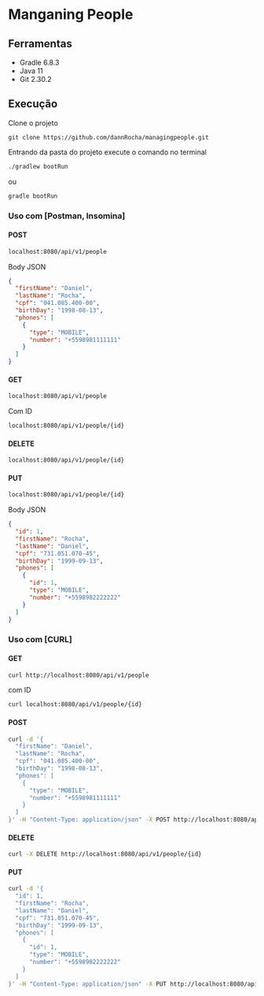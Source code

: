 # Manganing People

## Ferramentas
 - Gradle 6.8.3
 - Java 11
 - Git 2.30.2

## Execução
Clone o projeto
```
git clone https://github.com/dannRocha/managingpeople.git
```
Entrando da pasta do projeto execute o comando no terminal

```sh
./gradlew bootRun
```
ou

```sh
gradle bootRun
```
### Uso com [Postman, Insomina]

#### POST
```sh
localhost:8080/api/v1/people

```
Body JSON
```json
{
  "firstName": "Daniel",
  "lastName": "Rocha",
  "cpf": "041.085.400-00",
  "birthDay": "1998-08-13",
  "phones": [
    {
      "type": "MOBILE",
      "number": "+5598981111111"
    }
  ]
}
```


#### GET
```sh
localhost:8080/api/v1/people
```
Com ID
```sh
localhost:8080/api/v1/people/{id}
```

#### DELETE
```sh
localhost:8080/api/v1/people/{id}

```

#### PUT
```sh
localhost:8080/api/v1/people/{id}

```
Body JSON
```json
{
  "id": 1,
  "firstName": "Rocha",
  "lastName": "Daniel",
  "cpf": "731.051.070-45",
  "birthDay": "1999-09-13",
  "phones": [
    {
      "id": 1,
      "type": "MOBILE",
      "number": "+5598982222222"
    }
  ]
}
```

### Uso com [CURL]


#### GET
```sh
curl http://localhost:8080/api/v1/people
```

com ID
```sh
curl localhost:8080/api/v1/people/{id}
```

#### POST
```sh
curl -d '{
  "firstName": "Daniel",
  "lastName": "Rocha",
  "cpf": "041.085.400-00",
  "birthDay": "1998-08-13",
  "phones": [
    {
      "type": "MOBILE",
      "number": "+5598981111111"
    }
  ]
}' -H "Content-Type: application/json" -X POST http://localhost:8080/api/v1/mangas/
```

#### DELETE
```sh
curl -X DELETE http://localhost:8080/api/v1/people/{id}

```

#### PUT
```sh
curl -d '{
  "id": 1,
  "firstName": "Rocha",
  "lastName": "Daniel",
  "cpf": "731.051.070-45",
  "birthDay": "1999-09-13",
  "phones": [
    {
      "id": 1,
      "type": "MOBILE",
      "number": "+5598982222222"
    }
  ]
}' -H "Content-Type: application/json" -X PUT http://localhost:8080/api/v1/people/1

```